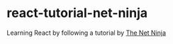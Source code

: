 # react-tutorial-net-ninja
Learning React by following a tutorial by [The Net Ninja](https://www.youtube.com/watch?v=kVeOpcw4GWY&amp;list=PL4cUxeGkcC9gZD-Tvwfod2gaISzfRiP9d&amp;index=2)
